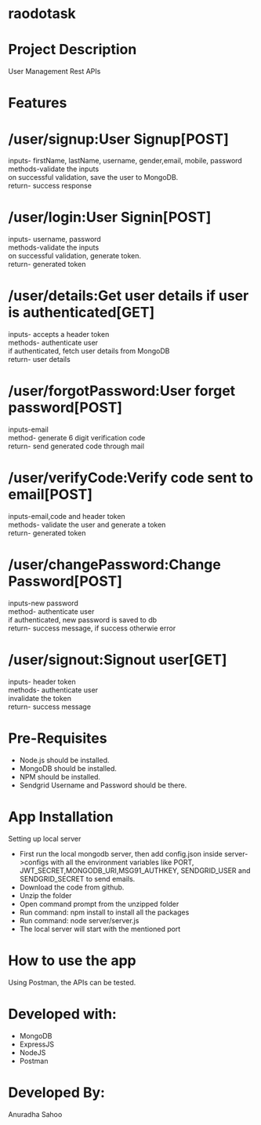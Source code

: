 # raodotask

# Project Description

User Management Rest APIs

# Features

# /user/signup:User Signup[POST]

inputs- firstName, lastName, username, gender,email, mobile, password<br>
methods-validate the inputs<br>
on successful validation, save the user to MongoDB.<br>
return- success response

# /user/login:User Signin[POST]

inputs- username, password<br>
methods-validate the inputs<br>
on successful validation, generate token.<br>
return- generated token

# /user/details:Get user details if user is authenticated[GET]

inputs- accepts a header token<br>
methods- authenticate user<br>
if authenticated, fetch user details from MongoDB<br>
return- user details


# /user/forgotPassword:User forget password[POST]

inputs-email<br>
method- generate 6 digit verification code<br>
return- send generated code through mail

# /user/verifyCode:Verify code sent to email[POST]

inputs-email,code and header token<br>
methods- validate the user and generate a token<br>
return- generated token

# /user/changePassword:Change Password[POST]

inputs-new password<br>
method- authenticate user<br>
if authenticated, new password is saved to db<br>
return- success message, if success otherwie error

# /user/signout:Signout user[GET]

inputs- header token<br>
methods- authenticate user<br>
invalidate the token<br>
return- success message

# Pre-Requisites

- Node.js should be installed.
- MongoDB should be installed.
- NPM should be installed.
- Sendgrid Username and Password should be there.

# App Installation

Setting up local server 

- First run the local mongodb server, then add config.json inside server->configs with all the environment variables like PORT, JWT_SECRET,MONGODB_URI,MSG91_AUTHKEY, SENDGRID_USER and SENDGRID_SECRET to send emails.
- Download the code from github.
- Unzip the folder
- Open command prompt from the unzipped folder
- Run command: npm install to install all the packages
- Run command: node server/server.js
- The local server will start with the mentioned port

# How to use the app

Using Postman, the APIs can be tested.

# Developed with:
- MongoDB
- ExpressJS
- NodeJS
- Postman

# Developed By:

Anuradha Sahoo
